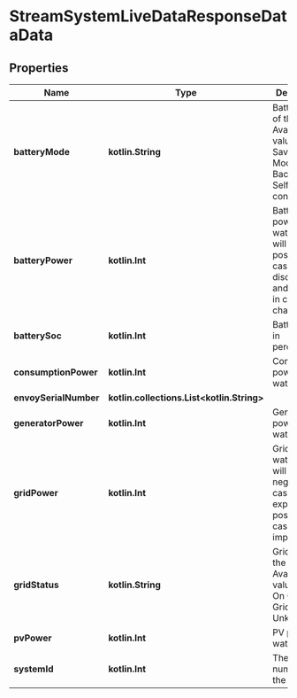 
# StreamSystemLiveDataResponseDataData

## Properties
Name | Type | Description | Notes
------------ | ------------- | ------------- | -------------
**batteryMode** | **kotlin.String** | Battery mode of the site. Available values are Savings Mode, Full Backup, and Self-consumption. |  [optional]
**batteryPower** | **kotlin.Int** | Battery power in watts; Power will be positive in case of discharge and negative in case of charge. |  [optional]
**batterySoc** | **kotlin.Int** | Battery soc in percentage. |  [optional]
**consumptionPower** | **kotlin.Int** | Consumption power in watts. |  [optional]
**envoySerialNumber** | **kotlin.collections.List&lt;kotlin.String&gt;** |  |  [optional]
**generatorPower** | **kotlin.Int** | Generator power in watts. |  [optional]
**gridPower** | **kotlin.Int** | Grid power in watts; Power will be negative in case of export and positive in case of import. |  [optional]
**gridStatus** | **kotlin.String** | Grid state of the site. Available values are On Grid, Off Grid, Unknown. |  [optional]
**pvPower** | **kotlin.Int** | PV power in watts. |  [optional]
**systemId** | **kotlin.Int** | The unique numeric ID of the system. |  [optional]



